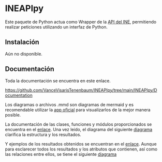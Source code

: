 # INEAPIpy

Este paquete de Python actua como Wrapper de la [API del INE](https://www.ine.es/dyngs/DAB/index.htm?cid=1099), permitiendo realizar peticiones utilizando un interfaz de Python.

## Instalación

Aún no disponible.

## Documentación

Toda la documentación se encuentra en este enlace.

https://github.com/VanceVisarisTenenbaum/INEAPIpy/tree/main/INEAPIpy/Documentation

Los diagramas o archivos .mmd son diagramas de mermaid y es recomendable utilizar la [app oficial](https://mermaid.live/) para visualizarlos de la mejor manera posible.

La documentación de las clases, funciones y módulos proporcionados se encuentra en el [enlace](https://github.com/VanceVisarisTenenbaum/INEAPIpy/blob/main/INEAPIpy/Documentation/INEAPIpy_Docs.md). Una vez leido, el diagrama del siguiente [diagrama](https://mermaid.live/view?gist=https://gist.github.com/VanceVisarisTenenbaum/5b2890f4ccc5517ba9289c5c271af1fa) clarifica la estructura y los resultados.

Y ejemplos de los resultados obtenidos se encuentran en el [enlace](https://github.com/VanceVisarisTenenbaum/INEAPIpy/blob/main/INEAPIpy/Documentation/INEAPI_Docs.md). Aunque para esclarecer todos los resultados y los atributos que contienen, así como las relaciones entre ellos, se tiene el siguiente [diagrama](https://mermaid.live/view?gist=https://gist.github.com/VanceVisarisTenenbaum/ccafa1dfdc5541dc9e343d81e10b3a76)

